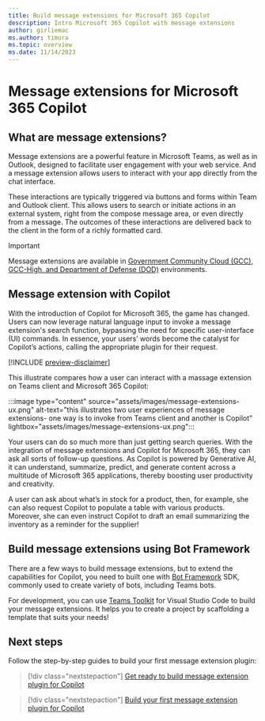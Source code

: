 ```yaml
---
title: Build message extensions for Microsoft 365 Copilot
description: Intro Microsoft 365 Copilot with message extensions
author: girliemac
ms.author: timura
ms.topic: overview
ms.date: 11/14/2023
---
```


# Message extensions for Microsoft 365 Copilot

## What are message extensions?

Message extensions are a powerful feature in Microsoft Teams, as well as in Outlook, designed to facilitate user engagement with your web service. And a message extension allows users to interact with your app directly from the chat interface.

These interactions are typically triggered via buttons and forms within Team and Outlook client. This allows users to search or initiate actions in an external system, right from the compose message area, or even directly from a message. The outcomes of these interactions are delivered back to the client in the form of a richly formatted card.

> [!IMPORTANT]
> Message extensions are available in [Government Community Cloud (GCC), GCC-High, and Department of Defense (DOD)](/microsoftteams/platform/concepts/app-fundamentals-overview.md#government-community-cloud?context=/microsoft-365-copilot/extensibility/context) environments.

## Message extension with Copilot

With the introduction of Copilot for Microsoft 365, the game has changed. Users can now leverage natural language input to invoke a message extension's search function, bypassing the need for specific user-interface (UI) commands. In essence, your users’ words become the catalyst for Copilot’s actions, calling the appropriate plugin for their request.

[!INCLUDE [preview-disclaimer](includes/preview-disclaimer.md)]

This illustrate compares how a user can interact with a massage extension on Teams client and Microsoft 365 Copilot:

:::image type="content" source="assets/images/message-extensions-ux.png" alt-text="this illustrates two user experiences of message extensions- one way is to invoke from Teams client and another is Copilot" lightbox="assets/images/message-extensions-ux.png":::

Your users can do so much more than just getting search queries. With the integration of message extensions and Copilot for Microsoft 365, they can ask all sorts of follow-up questions. As Copilot is powered by Generative AI, it can understand, summarize, predict, and generate content across a multitude of Microsoft 365 applications, thereby boosting user productivity and creativity.

 A user can ask about what’s in stock for a product, then, for example, she can also request Copilot to populate a table with various products. Moreover, she can even instruct Copilot to draft an email summarizing the inventory as a reminder for the supplier!

## Build message extensions using Bot Framework

There are a few ways to build message extensions, but to extend the capabilities for Copilot, you need to built one with [Bot Framework](https://dev.botframework.com/) SDK, commonly used to create variety of bots, including Teams bots.

For development, you can use [Teams Toolkit](https://marketplace.visualstudio.com/items?itemName=TeamsDevApp.ms-teams-vscode-extension) for Visual Studio Code to build your message extensions. It helps you to create a project by scaffolding a template that suits your needs!

## Next steps

Follow the step-by-step guides to build your first message extension plugin:

> [!div class="nextstepaction"]
> [Get ready to build message extension plugin for Copilot](prerequisites-message-extension-bot.md)

> [!div class="nextstepaction"]
> [Build your first message extension plugin for Copilot](/microsoftteams/platform/messaging-extensions/build-bot-based-plugin?tabs=visual-studio&context=/microsoft-365-copilot/extensibility/context)
